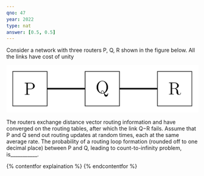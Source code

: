 ```yaml
---
qno: 47
year: 2022
type: nat
answer: [0.5, 0.5]
---
```


Consider a network with three routers P, Q, R shown in the figure below. All the links have cost of unity

![GATE 2022 Set 1 Q47](/assets/images/gate-exams/2022-1-14.png)

The routers exchange distance vector routing information and have converged on the routing tables, after which the link Q−R fails. Assume that P and Q send out routing updates at random times, each at the same average rate. The probability of a routing loop formation (rounded off to one decimal place) between P and Q, leading to count-to-infinity problem, is___________.

{% contentfor explaination %}
{% endcontentfor %}